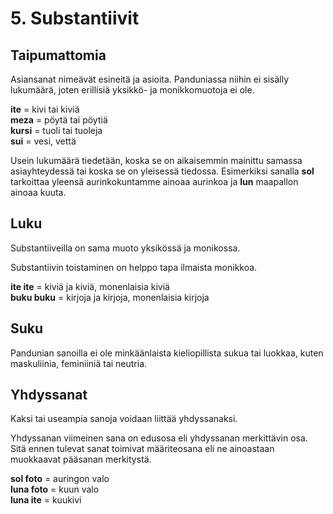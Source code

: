 
# 5. Substantiivit

## Taipumattomia

Asiansanat nimeävät esineitä ja asioita.
Panduniassa niihin ei sisälly lukumäärä, joten erillisiä yksikkö- ja monikkomuotoja ei ole.

**ite**
= kivi tai kiviä  
**meza**
= pöytä tai pöytiä  
**kursi**
= tuoli tai tuoleja  
**sui**
= vesi, vettä  

Usein lukumäärä tiedetään, koska se on aikaisemmin mainittu samassa asiayhteydessä tai koska se on yleisessä tiedossa.
Esimerkiksi sanalla **sol** tarkoittaa yleensä aurinkokuntamme ainoaa aurinkoa ja **lun** maapallon ainoaa kuuta.

## Luku

Substantiiveilla on sama muoto yksikössä ja monikossa.

Substantiivin toistaminen on helppo tapa ilmaista monikkoa.

**ite ite**
= kiviä ja kiviä, monenlaisia kiviä  
**buku buku**
= kirjoja ja kirjoja, monenlaisia kirjoja  


## Suku

Pandunian sanoilla ei ole minkäänlaista kieliopillista sukua tai luokkaa,
kuten maskuliinia, feminiiniä tai neutria.


## Yhdyssanat

Kaksi tai useampia sanoja voidaan liittää yhdyssanaksi.

Yhdyssanan viimeinen sana on edusosa eli yhdyssanan merkittävin osa.
Sitä ennen tulevat sanat toimivat määriteosana eli ne ainoastaan muokkaavat pääsanan merkitystä.

**sol foto**
= auringon valo  
**luna foto**
= kuun valo  
**luna ite**
= kuukivi  

